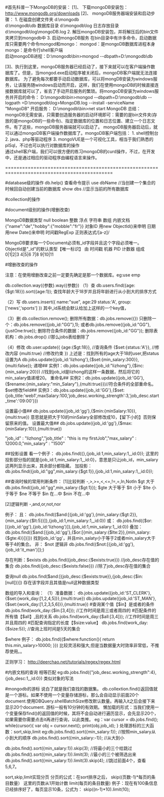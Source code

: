 #首先科普一下MongoDB的安装：
[1]、  下载mongoDB安装包：http://www.mongodb.org/downloads
[2]、
mongoDB服务器端安装和启动步骤：
    1. 在磁盘创建文件夹
        d:\mongodb   
        d:\mongodb\db   数据库目录
        d:\mongodb\log  日志存放目录
        d:\mongodb\log\mongoDB.log
    2. 解压mongoDB安装包，并将解压后的bin文件夹拷贝到mongodb中
    3. 启动mongoDB服务
         在bin目录中有许多命令，启动数据库只需要两个命令mongod和mongo：
         mongod：是mongoDB数据库进程本身
         mongo：是命令行shell客户端  
        启动mongoDB进程：D:\mongodb\bin>mongod --dbpath=D:\mongodb\db

[3]、执行到这里，mongoDB服务器已经启动了，接下来就可以在客户端操作数据库了。但是，当mongod.exe启动程序被关闭后，mongoDB客户端就无法连接数据库。
       为了避免每次都要手动启动数据库，可以将mongDB安装为windows服务，让该服务随windows启动而开启，这样，我们在使用mongoDB的时候直接连接数据库就可以了，省去了手动开启服务的繁琐。将mongoDB安装为windows服务并开启的命令：
D:\mongodb\bin>mongod --dbpath=D:\mongodb\db --logpath =D:\mongodb\log>MongoDB.log --install -serviceName "MongoDB"
开启服务：
D:\mongodb\bin>net start MongoDB
 总结：mongoDB无需安装，只需要创造服务器的启动环境即可：需要的是bin文件夹(存放的是mongoDB的一些命令)、指定数据库的位置和日志位置、建立一个日志文件。有了这些，mongoDB服务器端就可以启动了。
     mongoDB服务器启动后，就可以通过mongoDB客户端操作数据库了。mongoDB客户端包括：
         1. shell控制台
         2. java、php等驱动程序
         3. mongoVUE是一个可视化工具，相当于我们熟悉的plSql，不过也可以执行对数据库的操作   
  通过shell客户端，我们可以很方便的练习mongoDB的curd操作，不过，在开发中，还是通过相应的驱动程序由编程语言来操作。


============================================================================================



#database级的操作
db.help()    查看命令提示
use dbName   //当创建一个集合的时候回自动创建当前的数据库
show dbs   //显示当前的所有数据库


#collection的操作


#document级别的操作(增删改查)


MongoDB数据类型
null
boolean
整数
浮点
字符串
数组
内嵌文档   {"name":"de","hobby":{"mobble":"fr"}}
对象ID   用new ObjectId()来申明
日期   用new Date()来申明
时间戳RegExp   正则表达式/[a-z]/

MongoDB要求每一个Document必须有_id字段并且这个字段必须唯一。
ObjectId是"_id"的默认类型【唯一标识】
由  时间戳     机器    PID     计数器     组成
    0|1|2|3    4|5|6   7|8     9|10|11

#增删改查的操作

注意：在使用增删改查之前一定要先确定是那一个数据库。eg:use emp

db.collection.way({参数}.way({参数})
（1）查
db.users.find({age:{$gt:18}}).sort({age:1});
查找年龄大于18岁并且将年龄进行从小到大的排序方式

（2）写
db.users.insert({
    name:"sue",
    age:29
    status:'A',
    group:['news','sports']
})
其中_id系统会默认给加上这样的一个key值，

（3）删
db.collection.remove();
删除所有数据：db.jobs.remove({})
只删除一个：db.jobs.remove({job_id:"GG"},1);  或者db.jobs.remove({job_id:"GG"},{justOne:true});
删除符合条件的数据：db.jobs.remove({job_id:"GG"});
删除表机构：db.jobs.drop()   //那么jobs表给删除了

（4）修改
db.user.update({
    {age:{$gt:18}},      //查询条件
    {$set:{status:'A'}},   //修改内容
    {multi:true}    //修改约束
})
上述是：找到所有的age大于18的user,把status设置为A
db.jobs.update({job_id:'lizhong'},{$set:{min_salary:300}},{multi:false});
递增##
实例1：db.jobs.update({job_id:"lizhong"},{$inc:{min_salary:20}})
//找到job_id是lizhong的这样一条数据，然后将它的min_salary值递增20。
重命名##
实例2：db.jobs.update({job_id:'GG'},{$rename:{min_salary:"min_Salary"},{multi:true}})//符合条件的全部重命名。
$set修改field##
实例3：db.jobs.update({job_id:'GG'},{$set:{job_title:'web1',maxSalary:100,'job_desc.working_strength':3,'job_desc.start_time':'09:00'}})

设置最小值##
db.jobs.update({job_id:'gg'},{$min:{minSalary:10}},{multi:true})
意思就是把大于10的minSalary全部修改成10，【留下小的】否则保留原来的值。
设置最大值##
db.jobs.update({job_id:'gg'},{$max:{minSalary:10}},{multi:true})

  "job_id" : "lizhong","job_title" : "this is my firstJob","max_salary" : 12000.0,"min_salary" : "1500"



  ##投影设置
  看一个例子：
  db.jobs.find({},{job_id:1,min_salary:1,_id:0});
  这里的投影部分指的就是{job_id:1,min_salary:1,_id:0}，意思是只让job_id，min_salary这两列显示出来，其余部分都隐藏。
  加投影：
db.jobs.find({job_id:"gg",min_salary:{$gt:1}},{job_id:1,min_salary:1,_id:0});

##查询时候的常用判断条件：
[1]比较判断
-,>,>=,<,<=,!=,=,In,NotIn
$gt   大于        db.jobs.find({job_id:"gg",min_salary:{$gt:1}});
$gte  大于等于
$lt   小于
$lte  小于等于
$ne   不等于
$in   在...中
$nin  不在...中

[2]逻辑判断 
-,and,or,not,nor

例子：
且：
db.jobs.find({$and:[{job_id:'gg'},{min_salary:{$gt:2}},{min_salary:{$lt:5}}]},{job_id:1,min_salary:1,_id:0})
或：
db.jobs.find({$or:[{job_id:'gg'},{job_id:'lizhong'}]},{job_id:1,min_salary:1,_id:0})
叠加：
db.jobs.find({$and:[{job_id:'gg'},{$or:[{min_salary:{$lte:2}},{min_salary:{$gte:4}}]}]})
找到job_id:'gg'，并且min_salaty小于等于2或者min_salary大于等于4的集合。
非：
$not   逻辑非
db.jobs.find({$not:[{job_id:'gg'},{job_id:'it_man'}]};)


存在判断：$exists
db.jobs.find({job_desc:{$exists:true}}) //job_desc存在值的集合
db.jobs.find({job_desc:{$exists:false}}) //除了job_desc存在值的集合

查询null
db.jobs.find($and:[{job_desc:{$exists:true}},{job_desc:{$in:[null]}}])
存在该字段并且其值是null这种数据类型



数组的导入和查询：
（1）准备数据：
db.jobs.update({job_id:'ST_CLERK'},{$set:{work_day:[1,2,4,5]}},{multi:true})
db.jobs.update({job_id:'ST_MAN'},{$set:{work_day:[1,2,3,5,6]}},{multi:true})
#查询某个值【$in】是或者的条件
db.jobs.find(work_day:{$in:[3,4]});  //工作时间是周三或者周四的
#匹配条件的所有值【$all】,且的关系
db.jobs.find(work_day:{$all:[3,4]});  //工作时间是周三并且周四的
#匹配查询指定的长度【$size:value】
db.jobs.find(work_day:{$size:5});   //查询上班时间是5天的集合

$where
例子：
db.jobs.find({$where:function(){
    return this.min_salary>10000;
}})
比较灵活和强大,但是当数据量大时效率非常低，不推荐使用。。

正则学习：
http://deerchao.net/tutorials/regex/regex.html



#内嵌文档的查询
相等匹配
eg:db.jobs.find({"job_desc.working_strength":4},{job_desc:1,_id:0})  类似对象的写法

#mongodb的游标
说白了就是我们查找的数据集。
db.collextion.find()返回值就是一个游标。如果不使用一个变量存储游标，那么会自动显示前面20个document.使用DBQuery.shellBatchSize修改默认数量。再输入it之后会接下来显示20个document.
游标一般有10分钟的有效期。
懒加载的形式：当我们使用一个变量保存find()的返回值的时候，其将不会自动进行遍历显示，会先显示20个，如果需要你需要点击it再进行查询，以此类推。
eg：var cursor = db.jobs.find();
while(cursor){
    var obj = cursor.next();
    print(obj.job_id);
}
处理游标的三大函数：sort,skip,limit
eg:db.jobs.find().sort({min_salary:1}); //按照min_salary从小到大的顺序
db.jobs.find().sort({min_salary:-1});   //从大到小

db.jobs.find().sort({min_salary:1}).skip(3);  //将最小的三个给跳过
db.jobs.find().sort({min_salary:1}).limit(3);  //最小的三个被筛选出来
db.jobs.find().sort({min_salary:1}).limit(3).skip(4);  //跳过前面4个，查看5,6,7。


sort,skip,limit实现分页
分页的公式：在sort排序之后，
skip((页数-1)*每页的条目数量）          这里的页数从1开始计数
limit(每页的条目数量)
例子：现在有100条信息已经排序好了，每页显示10条，公式为：
skip((n-1)*10).limit(10);
